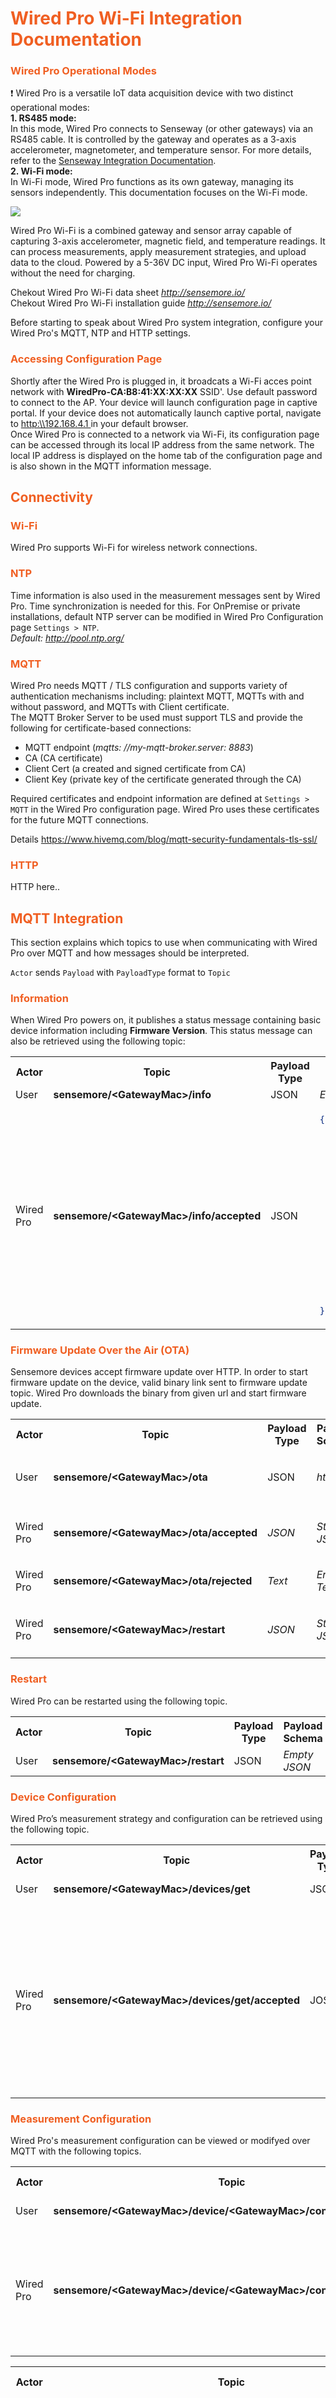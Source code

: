 # <span style="color: rgb(240,95,34)">Wired Pro Wi-Fi Integration Documentation</span>  

### <span style="color: rgb(240,95,34)">Wired Pro Operational Modes</span>

:exclamation: Wired Pro is a versatile IoT data acquisition device with two distinct operational modes:  
**1. RS485 mode:**  
In this mode, Wired Pro connects to Senseway (or other gateways) via an RS485 cable. It is controlled by the gateway and operates as a 3-axis accelerometer, magnetometer, and temperature sensor. For more details, refer to the [Senseway Integration Documentation](senseway_system_integration.md).  
**2. Wi-Fi mode:**  
In Wi-Fi mode, Wired Pro functions as its own gateway, managing its sensors independently. This documentation focuses on the Wi-Fi mode.

<img src="images/Sensemore_product_wiredpro.gif"/>  

Wired Pro Wi-Fi is a combined gateway and sensor array capable of capturing 3-axis accelerometer, magnetic field, and temperature readings. It can process measurements, apply measurement strategies, and upload data to the cloud. Powered by a 5-36V DC input, Wired Pro Wi-Fi operates without the need for charging.

Chekout Wired Pro Wi-Fi data sheet _<http://sensemore.io/>_  
Chekout Wired Pro Wi-Fi installation guide _<http://sensemore.io/>_

Before starting to speak about Wired Pro system integration, configure your Wired Pro's MQTT, NTP and HTTP settings. 

### <span style="color: rgb(240,95,34)">Accessing Configuration Page</span>

Shortly after the Wired Pro is plugged in, it broadcats a Wi-Fi acces point network with **WiredPro-CA&colon;B8&colon;41&colon;XX&colon;XX&colon;XX** SSID'. Use default password to connect to the AP. Your device will launch configuration page in captive portal. If your device does not automatically launch captive portal, navigate to [http:\\\\192.168.4.1 ](http:\192.168.4.1) in your default browser.  
Once Wired Pro is connected to a network via Wi-Fi, its configuration page can be accessed through its local IP address from the same network. The local IP address is displayed on the home tab of the configuration page and is also shown in the MQTT information message.

## <span style="color: rgb(240,95,34)">Connectivity</span>

### <span style="color: rgb(240,95,34)">Wi-Fi</span>
Wired Pro supports Wi-Fi for wireless network connections.

### <span style="color: rgb(240,95,34)">NTP</span>
Time information is also used in the measurement messages sent by Wired Pro. Time synchronization is needed for this. For OnPremise or private installations, default NTP server can be modified in Wired Pro Configuration page `Settings > NTP`.  
_Default: <http://pool.ntp.org/>_

### <span style="color: rgb(240,95,34)">MQTT</span>
Wired Pro needs MQTT / TLS configuration and supports variety of authentication mechanisms including: plaintext MQTT, MQTTs with and without password, and MQTTs with Client certificate.  
The MQTT Broker Server to be used must support TLS  and provide the following for certificate-based connections:

-   MQTT endpoint (_mqtts: //my-mqtt-broker.server: 8883_)
-   CA (CA certificate)
-   Client Cert (a created and signed certificate from CA)
-   Client Key (private key of the certificate generated through the CA)

Required certificates and endpoint information are defined at `Settings > MQTT` in the Wired Pro configuration page. Wired Pro uses these certificates for the future MQTT connections.

Details
https://www.hivemq.com/blog/mqtt-security-fundamentals-tls-ssl/

### <span style="color: rgb(240,95,34)">HTTP</span>
HTTP here..


## <span style="color: rgb(240,95,34)">MQTT Integration</span>

This section explains which topics to use when communicating with Wired Pro over MQTT and how messages should be interpreted.

`Actor` sends `Payload` with `PayloadType` format to `Topic`

### <span style="color: rgb(240,95,34)">Information</span>

When Wired Pro powers on, it publishes a status message containing basic device information including **Firmware Version**. This status message can also be retrieved using the following topic:

<table>
<tr>
<th>Actor</th>
<th>Topic</th>
<th>Payload Type</th>
<th>Payload Schema</th>
<th>Example</th>
</tr>
<tr>
<td>
User
</td>
<td>
<b> sensemore/&lt;GatewayMac&gt;/info</b>
</td>
<td>
JSON
</td>
<td>
<i>Empty JSON</i>
</td>
<td>
<i></i>
</td>
</tr>
<tr>
<td>
Wired Pro
</td>

<td><b>sensemore/&lt;GatewayMac&gt;/info/accepted</b></td>

<td>JSON</td>
<td>

```json
{
  "Product": "WIREDPRO",
  "Current Running Application": "WIREDPRO_VERSION>",
  "Version": "<FIRMWARE_VERSION>",
  "Compile Date": "<FIRMWARE_COMPILE_DATE>",
  "Compile Time": "<FIRMWARE_COMPILE_TIME>",
  "ESP-IDF Version": "<ESPRESSIF_IDF_VERSION>",
  "RSSI": <RECEIVED_SIGNAL_STRENTGH_INDICATOR>,
  "Local IP": "<ASSIGNED_LOCAL_IP>",
  "Network MAC": "<NETWORK_MAC_ADDRESS>",
  "Last Reset Reason": "<RESET_REASON>",
  "Runtime MS": <TIME_SINCE_LAST_RESET>,
  "Memory Info": {
    "Total Free Bytes": <STORAGE_CAPACITY>,
    "Total Allocated Bytes": <USABLE_STORAGE>,
    "Min Free Bytes": <MIN_FREE_BTYES>,
    "Largest Free Bytes": <LARGEST_FREE_BYTES>
  }
}
```
</td>
<td>

```json
{
  "Product": "WIREDPRO",
  "Current Running Application": "WiredPro-3-0-0",
  "Version": "3.0.0",
  "Compile Date": "Jan 8 2018",
  "Compile Time": "12:00:00",
  "ESP-IDF Version": "v5.1.4",
  "RSSI": -60,
  "Local IP": "192.168.1.161",
  "Network MAC": "00:00:00:00:00:00",
  "Last Reset Reason": "POWERON",
  "Runtime MS": 1231660,
  "Memory Info": {
    "Total Free Bytes": 66576,
    "Total Allocated Bytes": 198868,
    "Min Free Bytes": 60216,
    "Largest Free Bytes": 40960
  }
}
```
</td>
</tr>
</table>

### <span style="color: rgb(240,95,34)">Firmware Update Over the Air (OTA)</span>

Sensemore devices accept firmware update over HTTP. In order to start firmware update on the device, valid binary link sent to firmware update topic. Wired Pro downloads the binary from given url and start firmware update.

<table>
<tr>
<th>Actor</th>
<th>Topic</th>
<th>Payload Type</th>
<th>Payload Schema</th>
<th>Example</th>
</tr>
<tr>
<td>
User
</td>

<td><b>sensemore/&lt;GatewayMac&gt;/ota</b></td>
<td>JSON</td>
<td>
<i>http url</i>
</td>
<td>

```json
{
  "url" : "http://link.mydomain.com/WiredPro.bin"  
}
```
</td>
</tr>
<tr>
<td>
Wired Pro
</td>

<td><b>sensemore/&lt;GatewayMac&gt;/ota/accepted</b></td>
<td><i>JSON</i></td>
<td><i>Status JSON</i></td>
<td>

```json
{
  "status": "OTA accepted"
}
```
</td>
</tr>
<tr>
<td>
Wired Pro
</td>

<td><b>sensemore/&lt;GatewayMac&gt;/ota/rejected</b></td>
<td><i>Text</i></td>
<td><i>Error Text</i></td>
<td>
Invalid payload! Url can't be null. Valid payload scheme: {
	"url":"http://link.mydomain.com/Wired Pro.bin"
}
</td>
</tr>
<tr>
<td>
Wired Pro
</td>
<td><b>sensemore/&lt;GatewayMac&gt;/restart</b></td>
<td><i>JSON</i></td>
<td><i>Status JSON</i></td>
<td>

```json
{
  "status": "Restarting device due to OTA"
}
```
</td>
</tr>
</table>

### <span style="color: rgb(240,95,34)">Restart</span>

Wired Pro can be restarted using the following topic.

<table>
<tr>
<th>Actor</th>
<th>Topic</th>
<th>Payload Type</th>
<th>Payload Schema</th>
<th>Example</th>
</tr>
<tr>
<td>
User
</td>
<td>
<b> sensemore/&lt;GatewayMac&gt;/restart</b>
</td>
<td>
JSON
</td>
<td>
<i>Empty JSON</i>
</td>
<td>
<i></i>
</td>
</tr>
</table>

### <span style="color: rgb(240,95,34)">Device Configuration</span>

Wired Pro’s measurement strategy and configuration can be retrieved using the following topic.

<table>
<tr>
<th>Actor</th>
<th>Topic</th>
<th>Payload Type</th>
<th>Payload Schema</th>
<th>Example</th>
</tr>
<tr>
<td>
User
</td>
<td>
<b> sensemore/&lt;GatewayMac&gt;/devices/get</b>
</td>
<td>
JSON
</td>
<td>
<i>Empty JSON</i>
</td>
<td>
<i></i>
</td>
</tr>
<tr>
 <td>
 Wired Pro
 </td>
 <td>
 <b> sensemore/&lt;GatewayMac&gt;/devices/get/accepted</b>
 </td>
 <td>
 JOSN
 </td>
 <td>
 <i>Device Config JSON</i>
 </td>
 <td>

 ```json
{
  "devices": [
    {
      "mac": "CA:B8:41:XX:XX:XX",
      "status": "connected",
      "version": "3.0.0",
      "device_config": {
        "accelerometer_range": 16,
        "sampling_rate": 25600,
        "sample_size": 50000,
        "scheduler_enabled": false,
        "scheduler_period": 0
      }
    }
  ]
}
```
 </td>
</tr>
</table>

### <span style="color: rgb(240,95,34)">Measurement Configuration</span>

Wired Pro's measurement configuration can be viewed or modifyed over MQTT with the following topics. 

<table>
<tr>
<th>Actor</th>
<th>Topic</th>
<th>Payload Type</th>
<th>Payload Schema</th>
<th>Example</th>
</tr>
<tr>
<td>
User
</td>
<td>
<b> sensemore/&lt;GatewayMac&gt;/device/&lt;GatewayMac&gt;/config/get</b>
</td>
<td>
JSON
</td>
<td>
<i>Empty JSON</i>
</td>
<td>
<i></i>
</td>
</tr>
<tr>
 <td>
 Wired Pro
 </td>
 <td>
 <b> sensemore/&lt;GatewayMac&gt;/device/&lt;GatewayMac&gt;/config/get/accepted</b>
 </td>
 <td>
 JOSN
 </td>
 <td>
 <i>Config JSON</i>
 </td>
 <td>

 ```json
{
  "device_mac": "CA:B8:XX:XX:XX:XX",
  "device_config": {
    "accelerometer_range": 16,
    "sampling_rate": 25600,
    "sample_size": 50000,
    "scheduler_enabled": false,
    "scheduler_period": 0
  }
}
```
 </td>
</tr>
</table>

<table>
<tr>
<th>Actor</th>
<th>Topic</th>
<th>Payload Type</th>
<th>Payload Schema</th>
<th>Example</th>
</tr>
<tr>
<td>
User
</td>
<td>
<b> sensemore/&lt;GatewayMac&gt;/device/&lt;GatewayMac&gt;/config/set</b>
</td>
<td>
JSON
</td>
<td>
<i>Config JSON</i>
</td>
<td>
<i>

```json
{
  "device_mac": "CA:B8:XX:XX:XX:XX",
  "device_config": {
    "accelerometer_range": 16,
    "sampling_rate": 25600,
    "sample_size": 50000,
    "scheduler_enabled": false,
    "scheduler_period": 0
  }
}
```
</i>
</td>
</tr>
<tr>
 <td>
 Wired Pro
 </td>
 <td>
 <b> sensemore/&lt;GatewayMac&gt;/device/&lt;GatewayMac&gt;/config/set/accepted</b>
 </td>
 <td>
 JOSN
 </td>
 <td>
 <i>Status JSON</i>
 </td>
 <td>

 ```json
{
  "device_mac": "CA:B8:41:DE:AD:00",
  "device_config": {
    "accelerometer_range": 16,
    "sampling_rate": 25600,
    "sample_size": 50000,
    "scheduler_enabled": false,
    "scheduler_period": 0
  },
  "status": "Device config updated"
}
```
 </td>
</tr>
</table>

### <span style="color: rgb(240,95,34)">Measurement</span>

Wired Pro initiates automatic measurement using the scheduling feature. It also accepts manual measurements from the Sensemore Lake platform as well as  MQTT based on the configurations set previously. MQTT measurement topics are as follows.

<table>
<tr>
<th>Actor</th>
<th>Topic</th>
<th>Payload Type</th>
<th>Payload Schema</th>
<th>Example</th>
</tr>
<tr>
<td>
User
</td>
<td><b>sensemore/&lt;GatewayMac&gt;/device/&lt;GatewayMac&gt;/measure/&lt;MEASUREMENT_UUID&gt;</b></td>
<td>JSON</td>
<td>
<i>Empty JSON</i>
</td>
<td>
</td>
</tr>
<tr>
<td>
Wired Pro
</td>
<td><b>sensemore/&lt;GatewayMac&gt;/device/&lt;GatewayMac&gt;/measure/&lt;MEASUREMENT_UUID&gt;/accepted</b></td>
<td><i>JSON</i></td>
<td><i>Status JSON</i></td>
<td>

```json
{
  "status": "success"
}
```
</td>
</tr>
<tr>
<td>
Wired Pro
</td>

<td><b>sensemore/&lt;GatewayMac&gt;/device/&lt;GatewayMac&gt;/measure/&lt;MEASUREMENT_UUID&gt;/metadatas</b></td>
<td><i>JSON</i></td>
<td><i>Metadata JSON</i></td>
<td>

```json
{
  "unixtimestamp": 1734617027,
  "sum_x": -3250.361328125,
  "sum_y": 1844.42333984375,
  "sum_z": -7643.8251953125,
  "mean_x": -0.39005896173346932,
  "mean_y": 0.2213396543674247,
  "mean_z": -0.91729571526611065,
  "peak_x": 0.038008180483469323,
  "peak_y": 0.0423322206325753,
  "peak_z": 0.039735534733889355,
  "peak_to_peak_x": 0.07373046875,
  "peak_to_peak_y": 0.0791015625,
  "peak_to_peak_z": 0.07080078125,
  "clearance_x": 164.31150332922692,
  "clearance_y": 193.61163139253921,
  "clearance_z": 195.9534386192756,
  "crest_x": 7.6797359331360573,
  "crest_y": 8.9543432043988656,
  "crest_z": 9.27409693825784,
  "vrms_x": 0.017510145845642453,
  "vrms_y": 0.050003347640017633,
  "vrms_z": 0.01880110921075584,
  "grms_x": 0.0049491520039737225,
  "grms_y": 0.00472756288945675,
  "grms_z": 0.0042845718562603,
  "kurtosis_x": 17.458915614260821,
  "kurtosis_y": 18.276360133218649,
  "kurtosis_z": 17.757537090857209,
  "skewness_x": 0.65933222563406724,
  "skewness_y": 1.4794854818975853,
  "skewness_z": -1.0167293724548387,
  "temperature": 41.1187515258789,
  "calibrated_sampling_rate": 26513,
  "sampling_rate": 25600,
  "sample_size": 50000,
  "accelerometer_range": 16,
  "measurement_buffer_size": 300000
}
```
</td>
</tr>
<tr>
<td>
Wired Pro
</td>
<td><b>sensemore/&lt;GatewayMac&gt;/device/&lt;GatewayMac&gt;/measure/&lt;MEASUREMENT_UUID&gt;/done</b></td>
<td><i>JSON</i></td>
<td><i>Status JSON</i></td>
<td>

```json
{
  "status": "Measurement done"
}
```
</td>
</tr>
</table>

## <span style="color: rgb(240,95,34)">HTTP Integration</span>

heree.